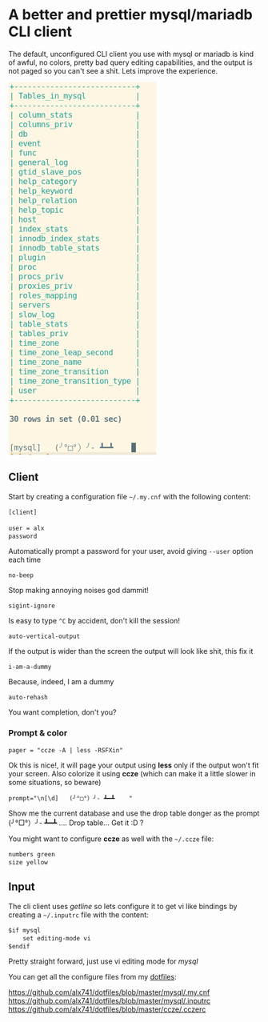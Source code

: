 # A better and prettier mysql/mariadb CLI client

The default, unconfigured CLI client you use with mysql or mariadb is kind of
awful, no colors, pretty bad query editing capabilities, and the output is not
paged so you can't see a shit. Lets improve the experience.

![shot](shot.png)


## Client

Start by creating a configuration file `~/.my.cnf` with the following content:


    [client]

    user = alx
    password

Automatically prompt a password for your user, avoid giving `--user` option each
time

    no-beep

Stop making annoying noises god dammit!

    sigint-ignore

Is easy to type `^C` by accident, don't kill the session!

    auto-vertical-output

If the output is wider than the screen the output will look like shit, this fix
it

    i-am-a-dummy

Because, indeed, I am a dummy

    auto-rehash

You want completion, don't you?


### Prompt & color

    pager = "ccze -A | less -RSFXin"

Ok this is nice!, it will page your output using **less** only if the output
won't fit your screen. Also colorize it using **ccze** (which can make it a
little slower in some situations, so beware)

    prompt="\n[\d]   (╯°□°）╯- ┻━┻    "

Show me the current database and use the drop table donger as the prompt
(╯°□°）╯- ┻━┻  .... Drop table... Get it :D ?


You might want to configure **ccze** as well with the `~/.ccze` file:

    numbers green
    size yellow


## Input

The cli client uses *getline* so lets configure it to get vi like bindings by
creating a `~/.inputrc` file with the content:

    $if mysql
        set editing-mode vi
    $endif

Pretty straight forward, just use vi editing mode for *mysql*


You can get all the configure files from my
[dotfiles](https://github.com/alx741/dotfiles):

https://github.com/alx741/dotfiles/blob/master/mysql/.my.cnf
https://github.com/alx741/dotfiles/blob/master/mysql/.inputrc
https://github.com/alx741/dotfiles/blob/master/ccze/.cczerc
